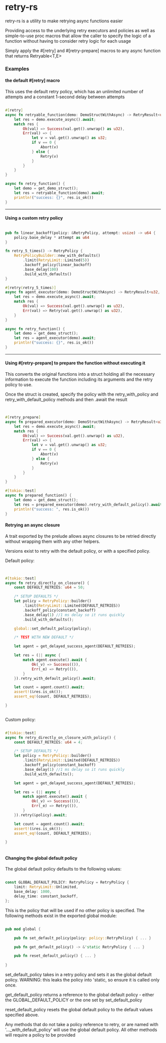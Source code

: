 # retry-rs

retry-rs is a utility to make retrying async functions easier

Providing access to the underlying retry executors and policies as well as simple-to-use proc macros
that allow the caller to specify the logic of a function without having to consider retry logic for each usage

Simply apply the #[retry] and #[retry-prepare] macros to any async function that returns Retryable<T,E>

### Examples

#### the default #[retry] macro

This uses the default retry policy, which has an unlimited number of attempts
and a constant 1-second delay between attempts

```rust

#[retry]
async fn retryable_function(demo: DemoStructWithAsync) -> RetryResult<u32, u32> {
	let res = demo.execute_async().await;
	match res {
		Ok(val) => Success(val.get().unwrap() as u32),
		Err(val) => {
			let v = val.get().unwrap() as u32;
			if v == 0 {
				Abort(v)
			} else {
				Retry(v)
			}
		}
	}
}

async fn retry_function() {
	let demo = get_demo_struct();
	let res = retryable_function(demo).await;
	println!("success: {}", res.is_ok())
}

```

----

#### Using a custom retry policy

```rust

pub fn linear_backoff(policy: &RetryPolicy, attempt: usize) -> u64 {
	policy.base_delay * attempt as u64
}

fn retry_5_times() -> RetryPolicy {
	RetryPolicyBuilder::new_with_defaults()
		.limit(RetryLimit::Limited(5))
		.backoff_policy(linear_backoff)
		.base_delay(100)
		.build_with_defaults()
}

#[retry(retry_5_times)]
async fn agent_executor(demo: DemoStructWithAsync) -> RetryResult<u32, u32> {
	let res = demo.execute_async().await;
	match res {
		Ok(val) => Success(val.get().unwrap() as u32),
		Err(val) => Retry(val.get().unwrap() as u32),
	}
}

async fn retry_function() {
	let demo = get_demo_struct();
	let res = agent_executor(demo).await;
	println!("success: {}", res.is_ok())
}

```

----

#### Using #[retry-prepare] to prepare the function without executing it

This converts the original functions into a struct holding all the necessary information to execute the function
including its arguments and the retry policy to use.

Once the struct is created, specify the policy with the retry_with_policy and retry_with_default_policy methods and then
.await the result

```rust


#[retry_prepare]
async fn prepared_executor(demo: DemoStructWithAsync) -> RetryResult<u32, u32> {
	let res = demo.execute_async().await;
	match res {
		Ok(val) => Success(val.get().unwrap() as u32),
		Err(val) => {
			let v = val.get().unwrap() as u32;
			if v == 0 {
				Abort(v)
			} else {
				Retry(v)
			}
		}
	}
}

#[tokio::test]
async fn prepared_function() {
	let demo = get_demo_struct();
	let res = prepared_executor(demo).retry_with_default_policy().await;
	println!("success: ", res.is_ok())
}


```



#### Retrying an async closure

A trait exported by the prelude allows async closures to be retried directly without wrapping them with any other helpers.

Versions exist to retry with the default policy, or with a specified policy.



Default policy:


```rust


#[tokio::test]
async fn retry_directly_on_closure() {
    const DEFAULT_RETRIES: u64 = 50;

    /* SETUP DEFAULTS */
    let policy = RetryPolicy::builder()
        .limit(RetryLimit::Limited(DEFAULT_RETRIES))
        .backoff_policy(constant_backoff)
        .base_delay(1) //1 ms delay so it runs quickly
        .build_with_defaults();

    global::set_default_policy(policy);

    /* TEST WITH NEW DEFAULT */

    let agent = get_delayed_success_agent(DEFAULT_RETRIES);

    let res = (|| async {
        match agent.execute().await {
            Ok(_v) => Success(()),
            Err(_e) => Retry(()),
        }
    }).retry_with_default_policy().await;

    let count = agent.count().await;
    assert!(&res.is_ok());
    assert_eq!(count, DEFAULT_RETRIES);

}
    

```


Custom policy:

```rust

#[tokio::test]
async fn retry_directly_on_closure_with_policy() {
    const DEFAULT_RETRIES: u64 = 4;

    /* SETUP DEFAULTS */
    let policy = RetryPolicy::builder()
        .limit(RetryLimit::Limited(DEFAULT_RETRIES))
        .backoff_policy(constant_backoff)
        .base_delay(1) //1 ms delay so it runs quickly
        .build_with_defaults();

    let agent = get_delayed_success_agent(DEFAULT_RETRIES);

    let res = (|| async {
        match agent.execute().await {
            Ok(_v) => Success(()),
            Err(_e) => Retry(()),
        }
    }).retry(&policy).await;

    let count = agent.count().await;
    assert!(&res.is_ok());
    assert_eq!(count, DEFAULT_RETRIES);

}
    
```




#### Changing the global default policy

The global default policy defaults to the following values:

```rust

const GLOBAL_DEFAULT_POLICY: RetryPolicy = RetryPolicy {
    limit: RetryLimit::Unlimited,
    base_delay: 1000,
    delay_time: constant_backoff,
};

```

This is the policy that will be used if no other policy is specified. The following methods exist in the exported global module:


```rust

pub mod global {

	pub fn set_default_policy(policy: policy::RetryPolicy) { ... }

	pub fn get_default_policy() -> &'static RetryPolicy { ... }

	pub fn reset_default_policy() { ... }    
    
}

```

set_default_policy takes in a retry policy and sets it as the global default policy. WARNING: this leaks the policy into 'static, so ensure it is called only once.

get_default_policy returns a reference to the global default policy - either the GLOBAL_DEFAULT_POLICY or the one set by set_default_policy

reset_default_policy resets the global default policy to the default values specified above.


Any methods that do not take a policy reference to retry, or are named with '..._with_default_policy' will use the global default policy. All other methods will require a policy to be provided